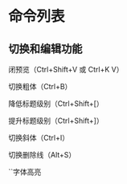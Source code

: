 # 命令列表
## 切换和编辑功能

闭预览（Ctrl+Shift+V 或 Ctrl+K V）


切换粗体（Ctrl+B）


降低标题级别（Ctrl+Shift+[）

提升标题级别（Ctrl+Shift+]）

切换斜体（Ctrl+I）

切换删除线（Alt+S）

``字体高亮
